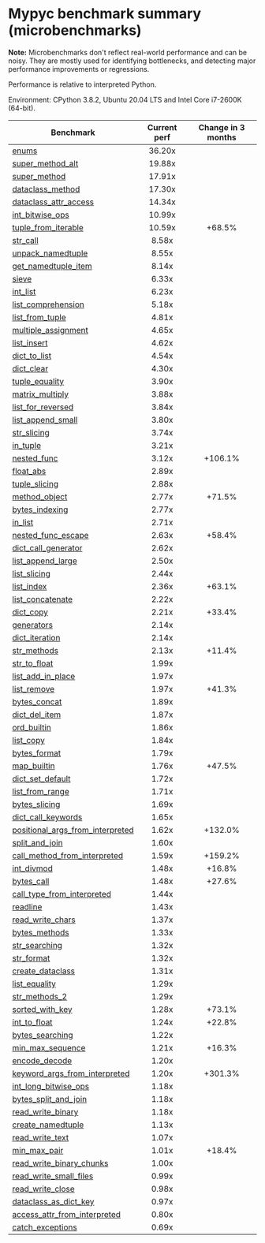 # Mypyc benchmark summary (microbenchmarks)

**Note:** Microbenchmarks don't reflect real-world performance and can be noisy.
           They are mostly used for identifying bottlenecks, and detecting major performance
           improvements or regressions.

Performance is relative to interpreted Python.

Environment: CPython 3.8.2, Ubuntu 20.04 LTS and Intel Core i7-2600K (64-bit).

| Benchmark | Current perf | Change in 3 months |
| --- | :---: | :---: |
| [enums](benchmarks/enums.md) | 36.20x |  |
| [super_method_alt](benchmarks/super_method_alt.md) | 19.88x |  |
| [super_method](benchmarks/super_method.md) | 17.91x |  |
| [dataclass_method](benchmarks/dataclass_method.md) | 17.30x |  |
| [dataclass_attr_access](benchmarks/dataclass_attr_access.md) | 14.34x |  |
| [int_bitwise_ops](benchmarks/int_bitwise_ops.md) | 10.99x |  |
| [tuple_from_iterable](benchmarks/tuple_from_iterable.md) | 10.59x | +68.5% |
| [str_call](benchmarks/str_call.md) | 8.58x |  |
| [unpack_namedtuple](benchmarks/unpack_namedtuple.md) | 8.55x |  |
| [get_namedtuple_item](benchmarks/get_namedtuple_item.md) | 8.14x |  |
| [sieve](benchmarks/sieve.md) | 6.33x |  |
| [int_list](benchmarks/int_list.md) | 6.23x |  |
| [list_comprehension](benchmarks/list_comprehension.md) | 5.18x |  |
| [list_from_tuple](benchmarks/list_from_tuple.md) | 4.81x |  |
| [multiple_assignment](benchmarks/multiple_assignment.md) | 4.65x |  |
| [list_insert](benchmarks/list_insert.md) | 4.62x |  |
| [dict_to_list](benchmarks/dict_to_list.md) | 4.54x |  |
| [dict_clear](benchmarks/dict_clear.md) | 4.30x |  |
| [tuple_equality](benchmarks/tuple_equality.md) | 3.90x |  |
| [matrix_multiply](benchmarks/matrix_multiply.md) | 3.88x |  |
| [list_for_reversed](benchmarks/list_for_reversed.md) | 3.84x |  |
| [list_append_small](benchmarks/list_append_small.md) | 3.80x |  |
| [str_slicing](benchmarks/str_slicing.md) | 3.74x |  |
| [in_tuple](benchmarks/in_tuple.md) | 3.21x |  |
| [nested_func](benchmarks/nested_func.md) | 3.12x | +106.1% |
| [float_abs](benchmarks/float_abs.md) | 2.89x |  |
| [tuple_slicing](benchmarks/tuple_slicing.md) | 2.88x |  |
| [method_object](benchmarks/method_object.md) | 2.77x | +71.5% |
| [bytes_indexing](benchmarks/bytes_indexing.md) | 2.77x |  |
| [in_list](benchmarks/in_list.md) | 2.71x |  |
| [nested_func_escape](benchmarks/nested_func_escape.md) | 2.63x | +58.4% |
| [dict_call_generator](benchmarks/dict_call_generator.md) | 2.62x |  |
| [list_append_large](benchmarks/list_append_large.md) | 2.50x |  |
| [list_slicing](benchmarks/list_slicing.md) | 2.44x |  |
| [list_index](benchmarks/list_index.md) | 2.36x | +63.1% |
| [list_concatenate](benchmarks/list_concatenate.md) | 2.22x |  |
| [dict_copy](benchmarks/dict_copy.md) | 2.21x | +33.4% |
| [generators](benchmarks/generators.md) | 2.14x |  |
| [dict_iteration](benchmarks/dict_iteration.md) | 2.14x |  |
| [str_methods](benchmarks/str_methods.md) | 2.13x | +11.4% |
| [str_to_float](benchmarks/str_to_float.md) | 1.99x |  |
| [list_add_in_place](benchmarks/list_add_in_place.md) | 1.97x |  |
| [list_remove](benchmarks/list_remove.md) | 1.97x | +41.3% |
| [bytes_concat](benchmarks/bytes_concat.md) | 1.89x |  |
| [dict_del_item](benchmarks/dict_del_item.md) | 1.87x |  |
| [ord_builtin](benchmarks/ord_builtin.md) | 1.86x |  |
| [list_copy](benchmarks/list_copy.md) | 1.84x |  |
| [bytes_format](benchmarks/bytes_format.md) | 1.79x |  |
| [map_builtin](benchmarks/map_builtin.md) | 1.76x | +47.5% |
| [dict_set_default](benchmarks/dict_set_default.md) | 1.72x |  |
| [list_from_range](benchmarks/list_from_range.md) | 1.71x |  |
| [bytes_slicing](benchmarks/bytes_slicing.md) | 1.69x |  |
| [dict_call_keywords](benchmarks/dict_call_keywords.md) | 1.65x |  |
| [positional_args_from_interpreted](benchmarks/positional_args_from_interpreted.md) | 1.62x | +132.0% |
| [split_and_join](benchmarks/split_and_join.md) | 1.60x |  |
| [call_method_from_interpreted](benchmarks/call_method_from_interpreted.md) | 1.59x | +159.2% |
| [int_divmod](benchmarks/int_divmod.md) | 1.48x | +16.8% |
| [bytes_call](benchmarks/bytes_call.md) | 1.48x | +27.6% |
| [call_type_from_interpreted](benchmarks/call_type_from_interpreted.md) | 1.44x |  |
| [readline](benchmarks/readline.md) | 1.43x |  |
| [read_write_chars](benchmarks/read_write_chars.md) | 1.37x |  |
| [bytes_methods](benchmarks/bytes_methods.md) | 1.33x |  |
| [str_searching](benchmarks/str_searching.md) | 1.32x |  |
| [str_format](benchmarks/str_format.md) | 1.32x |  |
| [create_dataclass](benchmarks/create_dataclass.md) | 1.31x |  |
| [list_equality](benchmarks/list_equality.md) | 1.29x |  |
| [str_methods_2](benchmarks/str_methods_2.md) | 1.29x |  |
| [sorted_with_key](benchmarks/sorted_with_key.md) | 1.28x | +73.1% |
| [int_to_float](benchmarks/int_to_float.md) | 1.24x | +22.8% |
| [bytes_searching](benchmarks/bytes_searching.md) | 1.22x |  |
| [min_max_sequence](benchmarks/min_max_sequence.md) | 1.21x | +16.3% |
| [encode_decode](benchmarks/encode_decode.md) | 1.20x |  |
| [keyword_args_from_interpreted](benchmarks/keyword_args_from_interpreted.md) | 1.20x | +301.3% |
| [int_long_bitwise_ops](benchmarks/int_long_bitwise_ops.md) | 1.18x |  |
| [bytes_split_and_join](benchmarks/bytes_split_and_join.md) | 1.18x |  |
| [read_write_binary](benchmarks/read_write_binary.md) | 1.18x |  |
| [create_namedtuple](benchmarks/create_namedtuple.md) | 1.13x |  |
| [read_write_text](benchmarks/read_write_text.md) | 1.07x |  |
| [min_max_pair](benchmarks/min_max_pair.md) | 1.01x | +18.4% |
| [read_write_binary_chunks](benchmarks/read_write_binary_chunks.md) | 1.00x |  |
| [read_write_small_files](benchmarks/read_write_small_files.md) | 0.99x |  |
| [read_write_close](benchmarks/read_write_close.md) | 0.98x |  |
| [dataclass_as_dict_key](benchmarks/dataclass_as_dict_key.md) | 0.97x |  |
| [access_attr_from_interpreted](benchmarks/access_attr_from_interpreted.md) | 0.80x |  |
| [catch_exceptions](benchmarks/catch_exceptions.md) | 0.69x |  |
